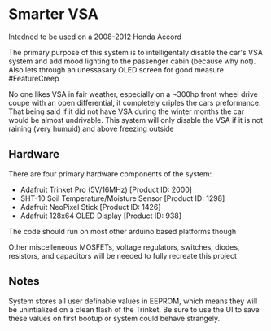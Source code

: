 # Smarter VSA

Intedned to be used on a 2008-2012 Honda Accord

The primary purpose of this system is to intelligentaly disable the car's VSA system and add mood lighting to the passenger cabin (because why not). Also lets through an unessasary OLED screen for good measure #FeatureCreep

No one likes VSA in fair weather, especially on a ~300hp front wheel drive coupe with an open differential, it completely criples the cars preformance. That being said if it did not have VSA during the winter months the car would be almost undrivable. This system will only disable the VSA if it is not raining (very humuid) and above freezing outside

## Hardware

There are four primary hardware components of the system:

* Adafruit Trinket Pro (5V/16MHz) [Product ID: 2000]
* SHT-10 Soil Temperature/Moisture Sensor [Product ID: 1298]
* Adafruit NeoPixel Stick [Product ID: 1426]
* Adafruit 128x64 OLED Display [Product ID: 938]

The code should run on most other arduino based platforms though

Other miscelleneous MOSFETs, voltage regulators, switches, diodes, resistors, and capacitors will be needed to fully recreate this project

## Notes

System stores all user definable values in EEPROM, which means they will be unintialized on a clean flash of the Trinket. Be sure to use the UI to save these values on first bootup or system could behave strangely.
